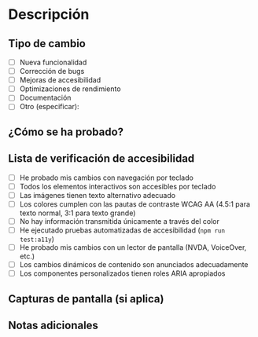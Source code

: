# Descripción

<!-- Por favor, incluye un resumen de los cambios y el issue relacionado. -->

## Tipo de cambio

- [ ] Nueva funcionalidad
- [ ] Corrección de bugs
- [ ] Mejoras de accesibilidad
- [ ] Optimizaciones de rendimiento
- [ ] Documentación
- [ ] Otro (especificar): 

## ¿Cómo se ha probado?

<!-- Describe las pruebas que has realizado para verificar tus cambios. -->

## Lista de verificación de accesibilidad

- [ ] He probado mis cambios con navegación por teclado
- [ ] Todos los elementos interactivos son accesibles por teclado
- [ ] Las imágenes tienen texto alternativo adecuado
- [ ] Los colores cumplen con las pautas de contraste WCAG AA (4.5:1 para texto normal, 3:1 para texto grande)
- [ ] No hay información transmitida únicamente a través del color
- [ ] He ejecutado pruebas automatizadas de accesibilidad (`npm run test:a11y`)
- [ ] He probado mis cambios con un lector de pantalla (NVDA, VoiceOver, etc.)
- [ ] Los cambios dinámicos de contenido son anunciados adecuadamente
- [ ] Los componentes personalizados tienen roles ARIA apropiados

## Capturas de pantalla (si aplica)

<!-- Añade capturas de pantalla para ayudar a explicar tus cambios. -->

## Notas adicionales

<!-- Añade cualquier otra información relevante sobre tus cambios. -->
